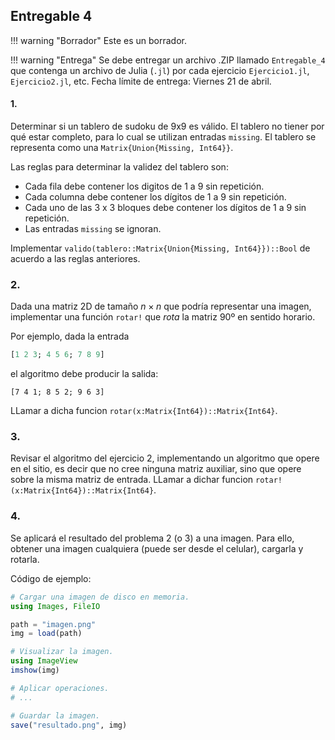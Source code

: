 ## Entregable 4

!!! warning "Borrador"
    Este es un borrador.


!!! warning "Entrega"
    Se debe entregar un archivo .ZIP llamado `Entregable_4` que contenga un archivo de Julia (`.jl`) por cada ejercicio `Ejercicio1.jl`, `Ejercicio2.jl`, etc. Fecha límite de entrega: Viernes 21 de abril.


#### 1.

Determinar si un tablero de sudoku de 9x9 es válido. El tablero no tiener por qué estar completo, para lo cual se utilizan entradas
`missing`. El tablero se representa como una `Matrix{Union{Missing, Int64}}`.

Las reglas para determinar la validez del tablero son:

- Cada fila debe contener los digitos de 1 a 9 sin repetición.
- Cada columna debe contener los dígitos de 1 a 9 sin repetición.
- Cada uno de las 3 x 3 bloques debe contener los dígitos de 1 a 9 sin repetición.
- Las entradas `missing` se ignoran.
 
Implementar `valido(tablero::Matrix{Union{Missing, Int64}})::Bool` de acuerdo a las reglas anteriores.

### 2.

Dada una matriz 2D de tamaño $n \times n$ que podría representar una imagen, implementar una función `rotar!` que *rota* la matriz 90º en sentido horario. 

Por ejemplo, dada la entrada 

```julia
[1 2 3; 4 5 6; 7 8 9]
```

el algoritmo debe producir la salida:
```
[7 4 1; 8 5 2; 9 6 3]
```

LLamar a dicha funcion `rotar(x:Matrix{Int64})::Matrix{Int64}`.

### 3.

Revisar el algoritmo del ejercicio 2, implementando un algoritmo que opere en el sitio, es decir que no cree ninguna matriz auxiliar,
sino que opere sobre la misma matriz de entrada. LLamar a dichar funcion `rotar!(x:Matrix{Int64})::Matrix{Int64}`.

### 4.

Se aplicará el resultado del problema 2 (o 3) a una imagen. Para ello, obtener una imagen cualquiera (puede ser desde el celular), cargarla y rotarla.

Código de ejemplo:

```julia
# Cargar una imagen de disco en memoria.
using Images, FileIO

path = "imagen.png"
img = load(path)

# Visualizar la imagen.
using ImageView
imshow(img)

# Aplicar operaciones.
# ...

# Guardar la imagen.
save("resultado.png", img)
```

